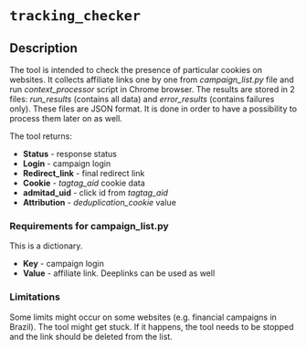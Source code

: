 # `tracking_checker`

## Description
The tool is intended to check the presence of particular cookies on websites.
It collects affiliate links one by one from _campaign_list.py_ file and run _context_processor_ script in Chrome browser.
The results are stored in 2 files: _run_results_ (contains all data) and _error_results_ (contains failures only).
These files are JSON format. It is done in order to have a possibility to process them later on as well.

The tool returns:
* **Status** - response status
* **Login** - campaign login
* **Redirect_link** - final redirect link
* **Cookie** - _tagtag_aid_ cookie data
* **admitad_uid** - click id from _tagtag_aid_
* **Attribution** - _deduplication_cookie_ value

### Requirements for campaign_list.py

This is a dictionary.

* **Key** - campaign login
* **Value** - affiliate link. Deeplinks can be used as well

### Limitations

Some limits might occur on some websites (e.g. financial campaigns in Brazil). 
The tool might get stuck. If it happens, the tool needs to be stopped and the link should be deleted from the list.

